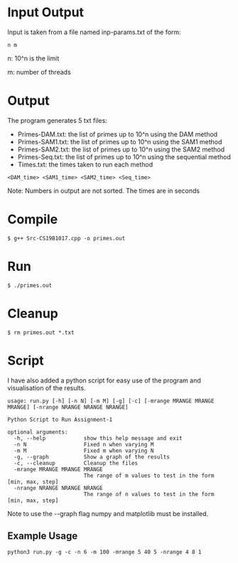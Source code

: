 # Input Output
Input is taken from a file named inp-params.txt of the form:
```
n m
```
n: 10^n is the limit

m: number of threads

# Output
The program generates 5 txt files:
- Primes-DAM.txt: the list of primes up to 10^n using the DAM method
- Primes-SAM1.txt: the list of primes up to 10^n using the SAM1 method
- Primes-SAM2.txt: the list of primes up to 10^n using the SAM2 method
- Primes-Seq.txt: the list of primes up to 10^n using the sequential method
- Times.txt: the times taken to run each method
```
<DAM_time> <SAM1_time> <SAM2_time> <Seq_time>
```
Note:
Numbers in output are not sorted. 
The times are in seconds
# Compile
```
$ g++ Src-CS19B1017.cpp -o primes.out
```
# Run
```
$ ./primes.out
```

# Cleanup
```
$ rm primes.out *.txt
```
# Script
I have also added a python script for easy use of the program and visualisation of the results.

```
usage: run.py [-h] [-n N] [-m M] [-g] [-c] [-mrange MRANGE MRANGE MRANGE] [-nrange NRANGE NRANGE NRANGE]

Python Script to Run Assignment-1

optional arguments:
  -h, --help            show this help message and exit
  -n N                  Fixed n when varying M
  -m M                  Fixed m when varying N
  -g, --graph           Show a graph of the results
  -c, --cleanup         Cleanup the files
  -mrange MRANGE MRANGE MRANGE
                        The range of m values to test in the form [min, max, step]
  -nrange NRANGE NRANGE NRANGE
                        The range of n values to test in the form [min, max, step]
```
Note to use the --graph flag numpy and matplotlib must be installed.
## Example Usage
```
python3 run.py -g -c -n 6 -m 100 -mrange 5 40 5 -nrange 4 8 1
```





